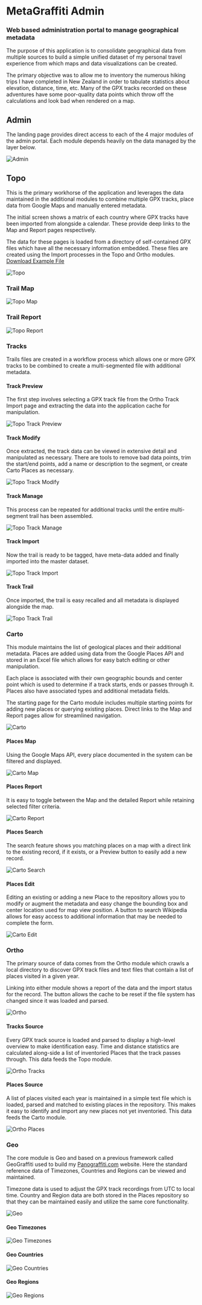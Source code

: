 # MetaGraffiti Admin

### Web based administration portal to manage geographical metadata

The purpose of this application is to consolidate geographical data from multiple sources to build a simple unified dataset of my personal travel experience from which maps and data visualizations can be created.

The primary objective was to allow me to inventory the numerous hiking trips I have completed in New Zealand in order to tabulate statistics about elevation, distance, time, etc.  Many of the GPX tracks recorded on these adventures have some poor-quality data points which throw off the calculations and look bad when rendered on a map.

## Admin

The landing page provides direct access to each of the 4 major modules of the admin portal.  Each module depends heavily on the data managed by the layer below.

![Admin](./Admin.png)

## Topo

This is the primary workhorse of the application and leverages the data maintained in the additional modules to combine multiple GPX tracks, place data from Google Maps and manually entered metadata.

The initial screen shows a matrix of each country where GPX tracks have been imported from alongside a calendar.  These provide deep links to the Map and Report pages respectively.  

The data for these pages is loaded from a directory of self-contained GPX files which have all the necessary information embedded.  These files are created using the Import processes in the Topo and Ortho modules.  [Download Example File](./Trail.gpx?raw=true)

![Topo](./Topo.png)

### Trail Map
![Topo Map](./Topo-Map.png)

### Trail Report
![Topo Report](./Topo-Report.png)

### Tracks

Trails files are created in a workflow process which allows one or more GPX tracks to be combined to create a multi-segmented file with additional metadata.

#### Track Preview
The first step involves selecting a GPX track file from the Ortho Track Import page and extracting the data into the application cache for manipulation.

![Topo Track Preview](./Topo-Track-Preview.png)

#### Track Modify
Once extracted, the track data can be viewed in extensive detail and manipulated as necessary.  There are tools to remove bad data points, trim the start/end points, add a name or description to the segment, or create Carto Places as necessary.

![Topo Track Modify](./Topo-Track-Modify.png)

#### Track Manage
This process can be repeated for additional tracks until the entire multi-segment trail has been assembled.

![Topo Track Manage](./Topo-Track-Manage.png)

#### Track Import
Now the trail is ready to be tagged, have meta-data added and finally imported into the master dataset.

![Topo Track Import](./Topo-Track-Import.png)

#### Track Trail
Once imported, the trail is easy recalled and all metadata is displayed alongside the map.

![Topo Track Trail](./Topo-Track-Trail.png)

### Carto

This module maintains the list of geological places and their additional metadata.  Places are added using data from the Google Places API and stored in an Excel file which allows for easy batch editing or other manipulation.

Each place is associated with their own geographic bounds and center point which is used to determine if a track starts, ends or passes through it.  Places also have associated types and additional metadata fields.

The starting page for the Carto module includes multiple starting points for adding new places or querying existing places.  Direct links to the Map and Report pages allow for streamlined navigation.

![Carto](./Carto.png)

#### Places Map

Using the Google Maps API, every place documented in the system can be filtered and displayed.

![Carto Map](./Carto-Map.png)

#### Places Report

It is easy to toggle between the Map and the detailed Report while retaining selected filter criteria.

![Carto Report](./Carto-Report.png)

#### Places Search

The search feature shows you matching places on a map with a direct link to the existing record, if it exists, or a Preview button to easily add a new record.

![Carto Search](./Carto-Search.png)

#### Places Edit

Editing an existing or adding a new Place to the repository allows you to modify or augment the metadata and easy change the bounding box and center location used for map view position.  A button to search Wikipedia allows for easy access to additional information that may be needed to complete the form.

![Carto Edit](./Carto-Edit.png)

### Ortho

The primary source of data comes from the Ortho module which crawls a local directory to discover GPX track files and text files that contain a list of places visited in a given year.

Linking into either module shows a report of the data and the import status for the record.  The button allows the cache to be reset if the file system has changed since it was loaded and parsed.

![Ortho](./Ortho.png)

#### Tracks Source

Every GPX track source is loaded and parsed to display a high-level overview to make identification easy.  Time and distance statistics are calculated along-side a list of inventoried Places that the track passes through.  This data feeds the Topo module.

![Ortho Tracks](./Ortho-Tracks.png)

#### Places Source

A list of places visited each year is maintained in a simple text file which is loaded, parsed and matched to existing places in the repository.  This makes it easy to identify and import any new places not yet inventoried. This data feeds the Carto module.

![Ortho Places](./Ortho-Places.png)

### Geo

The core module is Geo and based on a previous framework called GeoGraffiti used to build my [Panograffiti.com](https://panograffiti.com) website.  Here the standard reference data of Timezones, Countries and Regions can be viewed and maintained.

Timezone data is used to adjust the GPX track recordings from UTC to local time.  Country and Region data are both stored in the Places repository so that they can be maintained easily and utilize the same core functionality.

![Geo](./Geo.png)

#### Geo Timezones

![Geo Timezones](./Geo-Timezones.png)

#### Geo Countries

![Geo Countries](./Geo-Countries.png)

#### Geo Regions
![Geo Regions](./Geo-Regions.png)
